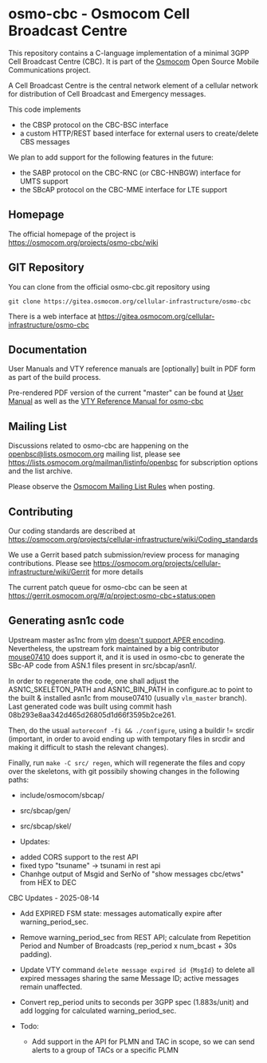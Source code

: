 osmo-cbc - Osmocom Cell Broadcast Centre
========================================

This repository contains a C-language implementation of a minimal
3GPP Cell Broadcast Centre (CBC). It is part of the
[Osmocom](https://osmocom.org/) Open Source Mobile Communications
project.

A Cell Broadcast Centre is the central network element of a cellular network
for distribution of Cell Broadcast and Emergency messages.

This code implements
 * the CBSP protocol on the CBC-BSC interface
 * a custom HTTP/REST based interface for external users to create/delete CBS messages

We plan to add support for the following features in the future:
 * the SABP protocol on the CBC-RNC (or CBC-HNBGW) interface for UMTS support
 * the SBcAP protocol on the CBC-MME interface for LTE support

Homepage
--------

The official homepage of the project is
https://osmocom.org/projects/osmo-cbc/wiki

GIT Repository
--------------

You can clone from the official osmo-cbc.git repository using

	git clone https://gitea.osmocom.org/cellular-infrastructure/osmo-cbc

There is a web interface at <https://gitea.osmocom.org/cellular-infrastructure/osmo-cbc>

Documentation
-------------

User Manuals and VTY reference manuals are [optionally] built in PDF form
as part of the build process.

Pre-rendered PDF version of the current "master" can be found at
[User Manual](https://ftp.osmocom.org/docs/latest/osmocbc-usermanual.pdf)
as well as the [VTY Reference Manual for osmo-cbc](https://ftp.osmocom.org/docs/latest/osmocbc-vty-reference.pdf)

Mailing List
------------

Discussions related to osmo-cbc are happening on the
openbsc@lists.osmocom.org mailing list, please see
https://lists.osmocom.org/mailman/listinfo/openbsc for subscription
options and the list archive.

Please observe the [Osmocom Mailing List
Rules](https://osmocom.org/projects/cellular-infrastructure/wiki/Mailing_List_Rules)
when posting.

Contributing
------------

Our coding standards are described at
https://osmocom.org/projects/cellular-infrastructure/wiki/Coding_standards

We use a Gerrit based patch submission/review process for managing
contributions.  Please see
https://osmocom.org/projects/cellular-infrastructure/wiki/Gerrit for
more details

The current patch queue for osmo-cbc can be seen at
https://gerrit.osmocom.org/#/q/project:osmo-cbc+status:open


Generating asn1c code
---------------------

Upstream master as1nc from [vlm](https://github.com/vlm/asn1c) [doesn't support
APER encoding](https://github.com/vlm/asn1c/issues/452). Nevertheless, the
upstream fork maintained by a big contributor
[mouse07410](https://github.com/mouse07410/asn1c) does support it, and it is
used in osmo-cbc to generate the SBc-AP code from ASN.1 files present in
src/sbcap/asn1/.

In order to regenerate the code, one shall adjust the ASN1C_SKELETON_PATH and
ASN1C_BIN_PATH in configure.ac to point to the built & installed asn1c from
mouse07410 (usually `vlm_master` branch). Last generated code was built using
commit hash 08b293e8aa342d465d26805d1d66f3595b2ce261.

Then, do the usual `autoreconf -fi && ./configure`, using a buildir != srcdir
(important, in order to avoid ending up with tempotary files in srcdir and
making it difficult to stash the relevant changes).

Finally, run `make -C src/ regen`, which will regenerate the files and copy over
the skeletons, with git possibily showing changes in the following paths:
- include/osmocom/sbcap/
- src/sbcap/gen/
- src/sbcap/skel/


- Updates:
* added CORS support to the rest API
* fixed typo "tsuname" -> tsunami in rest api 
* Chanhge output of Msgid and SerNo of "show messages cbc/etws" from  HEX to DEC

CBC Updates - 2025-08-14

- Add EXPIRED FSM state: messages automatically expire after warning_period_sec.
- Remove warning_period_sec from REST API; calculate from Repetition Period and Number of Broadcasts (rep_period x num_bcast + 30s padding).
- Update VTY command `delete message expired id {MsgId}` to delete all expired messages sharing the same Message ID; active messages remain unaffected.
- Convert rep_period units to seconds per 3GPP spec (1.883s/unit) and add logging for calculated warning_period_sec.

- Todo:
  * Add support in the API for PLMN and TAC in scope, so we can send alerts to a group of TACs or a specific PLMN

